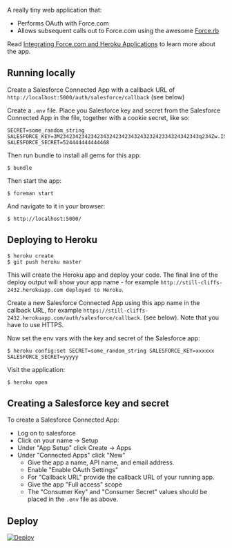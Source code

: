 A really tiny web application that:

* Performs OAuth with Force.com
* Allows subsequent calls out to Force.com using the awesome [Force.rb](https://github.com/heroku/force.rb)

Read [Integrating Force.com and Heroku Applications](https://devcenter.heroku.com/articles/integrating-force-com-and-heroku-apps) to learn more about the app. 

## Running locally

Create a Salesforce Connected App with a callback URL of `http://localhost:5000/auth/salesforce/callback` (see below)

Create a `.env` file.  Place you Salesforce key and secret from the Salesforce Connected App in the file, together with a cookie secret, like so:

    SECRET=some_random_string
    SALESFORCE_KEY=3M234234234234234324234234324323242334324342343q234Zw.IS
    SALESFORCE_SECRET=524444444444468
    
Then run bundle to install all gems for this app:

    $ bundle

Then start the app:

    $ foreman start

And navigate to it in your browser:

    $ http://localhost:5000/    

## Deploying to Heroku

    $ heroku create
    $ git push heroku master

This will create the Heroku app and deploy your code.  The final line of the deploy output will show your app name - for example `http://still-cliffs-2432.herokuapp.com deployed to Heroku`.

Create a new Salesforce Connected App using this app name in the callback URL, for example `https://still-cliffs-2432.herokuapp.com/auth/salesforce/callback`.  (see below).   Note that you have to use HTTPS.

Now set the env vars with the key and secret of the Salesforce app:

    $ heroku config:set SECRET=some_random_string SALESFORCE_KEY=xxxxxx SALESFORCE_SECRET=yyyyy

Visit the application:

    $ heroku open

## Creating a Salesforce key and secret

To create a Salesforce Connected App:

* Log on to salesforce
* Click on your name -> Setup
* Under "App Setup" click Create -> Apps        
* Under "Connected Apps" click "New"
  * Give the app a name, API name, and email address.
  * Enable "Enable OAuth Settings"
  * For "Callback URL" provide the callback URL of your running app.
  * Give the app "Full access" scope
  * The "Consumer Key" and "Consumer Secret" values should be placed in the `.env` file as above.

## Deploy

[![Deploy](https://www.herokucdn.com/deploy/button.png)](https://heroku.com/deploy?template=https://github.com/jonmountjoy/heroku-force-workbook-demo/tree/button)

